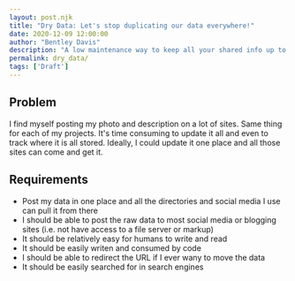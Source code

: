 ```yaml
---
layout: post.njk
title: "Dry Data: Let's stop duplicating our data everywhere!"
date: 2020-12-09 12:00:00
author: "Bentley Davis"
description: "A low maintenance way to keep all your shared info up to date"
permalink: dry_data/
tags: ['Draft']
---
```

## Problem
I find myself posting my photo and description on a lot of sites. Same thing for each of my projects. It's time consuming to update it all and even to track where it is all stored. Ideally, I could update it one place and all those sites can come and get it.
## Requirements
- Post my data in one place and all the directories and social media I use can pull it from there
- I should be able to post the raw data to most social media or blogging sites (i.e. not have access to a file server or markup)
- It should be relatively easy for humans to write and read
- It should be easily writen and consumed by code
- I should be able to redirect the URL if I ever wany to move the data
- It should be easily searched for in search engines